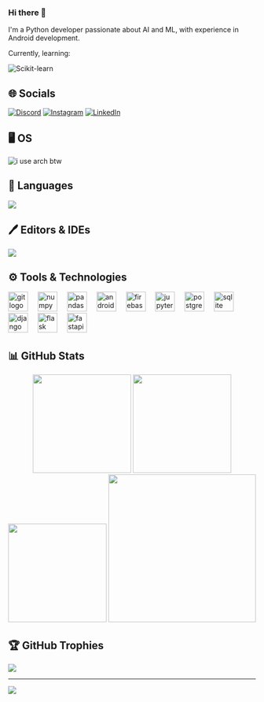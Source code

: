 ### Hi there 👋

<p>
I'm a Python developer passionate about AI and ML, with experience in Android development.
<br>

Currently, learning: 

![Scikit-learn](https://skillicons.dev/icons?i=scikitlearn)
</p>


## 🌐 Socials
[![Discord](https://img.shields.io/badge/Discord-%237289DA.svg?logo=discord&logoColor=white)](https://discord.com/users/765800829680353321) [![Instagram](https://img.shields.io/badge/Instagram-%23E4405F.svg?logo=Instagram&logoColor=white)](https://instagram.com/i.hate.java) [![LinkedIn](https://img.shields.io/badge/LinkedIn-%230077B5.svg?logo=linkedin&logoColor=white)](https://linkedin.com/in/salman--ali)

## 🖥️ OS
![i use arch btw](https://skillicons.dev/icons?i=arch)

## 📄 Languages
![](https://skillicons.dev/icons?i=python,kotlin,java,c,html,css&theme=dark)

## 🖊 Editors & IDEs
![](https://skillicons.dev/icons?i=neovim,androidstudio,pycharm,vscode)

## ⚙ Tools & Technologies
<div align="left">
  <img src="https://cdn.jsdelivr.net/gh/devicons/devicon/icons/git/git-original.svg" height="40" alt="git logo"  />
  <img width="12" />
  <img src="https://cdn.jsdelivr.net/gh/devicons/devicon/icons/numpy/numpy-original.svg" height="40" alt="numpy logo"  />
  <img width="12" />
  <img src="https://cdn.jsdelivr.net/gh/devicons/devicon/icons/pandas/pandas-original.svg" height="40" alt="pandas logo"  />
  <img width="12" />
  <img src="https://cdn.simpleicons.org/android/3DDC84" height="40" alt="android logo"  />
  <img width="12" />
  <img src="https://cdn.jsdelivr.net/gh/devicons/devicon/icons/firebase/firebase-plain.svg" height="40" alt="firebase logo"  />
  <img width="12" />
  <img src="https://cdn.jsdelivr.net/gh/devicons/devicon/icons/jupyter/jupyter-original.svg" height="40" alt="jupyter logo"  />
  <img width="12" />
  <img src="https://cdn.jsdelivr.net/gh/devicons/devicon/icons/postgresql/postgresql-original.svg" height="40" alt="postgresql logo"  />
  <img width="12" />
  <img src="https://cdn.jsdelivr.net/gh/devicons/devicon/icons/sqlite/sqlite-original.svg" height="40" alt="sqlite logo"  />
  <img width="12" />
  <img src="https://skillicons.dev/icons?i=django" height="40" alt="django logo"  />
  <img width="12" />
  <img src="https://skillicons.dev/icons?i=flask" height="40" alt="flask logo"  />
  <img width="12" />
  <img src="https://cdn.jsdelivr.net/gh/devicons/devicon/icons/fastapi/fastapi-original.svg" height="40" alt="fastapi logo"  />
</div>

## 📊 GitHub Stats
<div align="center">
  <img src="https://github-readme-stats.vercel.app/api?username=immortal-forest&theme=midnight-purple&hide_border=false&include_all_commits=false&count_private=true" height="200" />
  <img src="https://github-readme-streak-stats.herokuapp.com/?user=immortal-forest&theme=midnight-purple&hide_border=false" height="200" />
  <img src="https://github-readme-stats.vercel.app/api/top-langs/?username=immortal-forest&theme=midnight-purple&hide_border=false&include_all_commits=false&count_private=true&layout=compact" height="200" />
  <img src="https://github-readme-activity-graph.vercel.app/graph?username=immortal-forest&hide_border=true&theme=material-palenight&radius=16" height="300" />
  
</div>

## 🏆 GitHub Trophies
![](https://github-profile-trophy.vercel.app/?username=immortal-forest&theme=discord&no-frame=false&no-bg=true&margin-w=4)

---
[![](https://visitcount.itsvg.in/api?id=immortal-forest&icon=1&color=6)](https://visitcount.itsvg.in)
